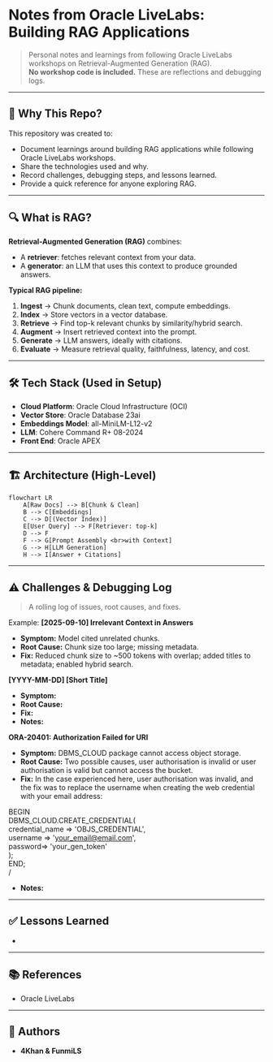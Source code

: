 # Notes from Oracle LiveLabs: Building RAG Applications

> Personal notes and learnings from following Oracle LiveLabs workshops on Retrieval-Augmented Generation (RAG).  
> **No workshop code is included.** These are reflections and debugging logs.

---

## 📌 Why This Repo?
This repository was created to:
- Document learnings around building RAG applications while following Oracle LiveLabs workshops.
- Share the technologies used and why.
- Record challenges, debugging steps, and lessons learned.
- Provide a quick reference for anyone exploring RAG.

---

## 🔍 What is RAG?
**Retrieval-Augmented Generation (RAG)** combines:
- A **retriever**: fetches relevant context from your data.
- A **generator**: an LLM that uses this context to produce grounded answers.

**Typical RAG pipeline:**
1. **Ingest** → Chunk documents, clean text, compute embeddings.
2. **Index** → Store vectors in a vector database.
3. **Retrieve** → Find top-k relevant chunks by similarity/hybrid search.
4. **Augment** → Insert retrieved context into the prompt.
5. **Generate** → LLM answers, ideally with citations.
6. **Evaluate** → Measure retrieval quality, faithfulness, latency, and cost.

---

## 🛠 Tech Stack (Used in Setup)
- **Cloud Platform**: Oracle Cloud Infrastructure (OCI)
- **Vector Store**: Oracle Database 23ai
- **Embeddings Model**: all-MiniLM-L12-v2
- **LLM**: Cohere Command R+ 08-2024
- **Front End**: Oracle APEX

---

## 🏗 Architecture (High-Level)
```mermaid
flowchart LR
    A[Raw Docs] --> B[Chunk & Clean]
    B --> C[Embeddings]
    C --> D[(Vector Index)]
    E[User Query] --> F[Retriever: top-k]
    D --> F
    F --> G[Prompt Assembly <br>with Context]
    G --> H[LLM Generation]
    H --> I[Answer + Citations]

```
---

## ⚠️ Challenges & Debugging Log
> A rolling log of issues, root causes, and fixes.

Example: **[2025-09-10] Irrelevant Context in Answers**  
- **Symptom:** Model cited unrelated chunks.  
- **Root Cause:** Chunk size too large; missing metadata.  
- **Fix:** Reduced chunk size to ~500 tokens with overlap; added titles to metadata; enabled hybrid search.

**[YYYY-MM-DD] [Short Title]**  
- **Symptom:**  
- **Root Cause:**  
- **Fix:**  
- **Notes:**

**ORA-20401: Authorization Failed for URI**  
- **Symptom:** DBMS_CLOUD package cannot access object storage.
- **Root Cause:** Two possible causes, user authorisation is invalid or user authorisation is valid but cannot access the bucket.
- **Fix:** In the case experienced here, user authorisation was invalid, and the fix was to replace the username when creating the web credential with your email address:
  
BEGIN
    <br> DBMS_CLOUD.CREATE_CREDENTIAL(
      <br> credential_name => 'OBJS_CREDENTIAL',
      <br> username => 'your_email@email.com',
      <br> password=> 'your_gen_token'
  <br> );
<br> END;
<br> /

- **Notes:**

---

## ✅ Lessons Learned
- 

---

## 📚 References

- Oracle LiveLabs

---

## 👥 Authors

- **4Khan & FunmiLS** 


